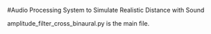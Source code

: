 #Audio Processing System to Simulate Realistic Distance with Sound

amplitude_filter_cross_binaural.py is the main file.
